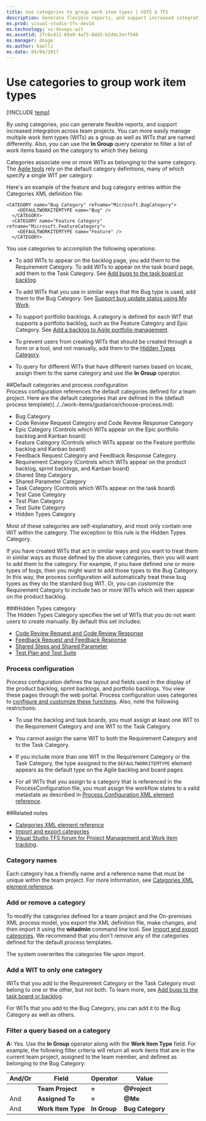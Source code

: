 ```yaml
---
title: Use categories to group work item types | VSTS & TFS
description: Generate flexible reports, and support increased integration across team projects using categories 
ms.prod: visual-studio-tfs-dev14
ms.technology: vs-devops-wit
ms.assetid: 2fc6c411-89a9-4af5-8dd3-b2d4c2ecf540
ms.manager: douge
ms.author: kaelli
ms.date: 04/04/2017
---
```


# Use categories to group work item types

[!INCLUDE [temp](../../_shared/version-header-hosted-plus-tfs.md)]


By using categories, you can generate flexible reports, and support increased integration across team projects. You can more easily manage multiple work item types (WITs) as a group as well as WITs that are named differently. Also, you can use the **In Group** query operator to filter a list of work items based on the category to which they belong.  
  
Categories associate one or more WITs as belonging to the same category. The [Agile tools](../../../settings/about-teams-and-settings.md) rely on the default category definitions, many of which specify a single WIT per category.  
  
Here's an example of the feature and bug category entries within the Categories XML definition file:  
  
```  
<CATEGORY name="Bug Category" refname="Microsoft.BugCategory">  
    <DEFAULTWORKITEMTYPE name="Bug" />  
  </CATEGORY>  
  <CATEGORY name="Feature Category" refname="Microsoft.FeatureCategory">  
    <DEFAULTWORKITEMTYPE name="Feature" />  
  </CATEGORY>  
```  
  
You use categories to accomplish the following operations:  
  
-   To add WITs to appear on the backlog page, you add them to the Requirement Category. To add WITs to appear on the task board page, add them to the Task Category. See [Add bugs to the task board or backlog](../add-wits-to-backlogs-and-boards.md).  
  
-   To add WITs that you use in similar ways that the Bug type is used, add them to the Bug Category. See [Support bug update status using My Work](support-bug-update-status-using-my-work.md).  
  
-   To support portfolio backlogs. A category is defined for each WIT that supports a portfolio backlog, such as the Feature Category and Epic Category. See [Add a backlog to Agile portfolio management](../add-portfolio-backlogs.md).  
  
-   To prevent users from creating WITs that should be created through a form or a tool, and not manually, add them to the [Hidden Types Category](#hiddentypes).  
  
-   To query for different WITs that have different names based on locale, assign them to the same category and use the **In Group** operator.  
  
<a name="process"></a> 
##Default categories and process configuration  
 Process configuration references the default categories defined for a team project. Here are the default categories that are defined in the  (default process template)(../../work-items/guidance/choose-process.md):  
  
-   Bug Category    
-   Code Review Request Category and Code Review Response Category    
-   Epic Category (Controls which WITs appear on the Epic portfolio backlog and Kanban board)    
-   Feature Category (Controls which WITs appear on the Feature portfolio backlog and Kanban board)   
-   Feedback Request Category and Feedback Response Category   
-   Requirement Category (Controls which WITs appear on the product backlog, sprint backlogs, and Kanban board)   
-   Shared Step Category    
-   Shared Parameter Category    
-   Task Category (Controls which WITs appear on the task board)    
-   Test Case Category    
-   Test Plan Category    
-   Test Suite Category  
-   Hidden Types Category  
  
Most of these categories are self-explanatory, and most only contain one WIT within the category. The exception to this rule is the Hidden Types Category.  
  
If you have created WITs that act in similar ways and you want to treat them in similar ways as those defined by the above categories, then you will want to add them to the category. For example, if you have defined one or more types of bugs, then you might want to add those types to the Bug Category. In this way, the process configuration will automatically treat these bug types as they do the standard bug WIT. Or, you can customize the Requirement Category to include two or more WITs which will then appear on the product backlog.  
  
<a name="hiddentypes"></a> 
###Hidden Types category  
 The Hidden Types Category specifies the set of WITs that you do not want users to create manually. By default this set includes:  
  
-   [Code Review Request and Code Review Response](../../../tfvc/day-life-alm-developer-suspend-work-fix-bug-conduct-code-review.md )    
-   [Feedback Request and Feedback Response](../../../feedback/get-feedback.md)    
-   [Shared Steps and Shared Parameter](../../../manual-test/getting-started/create-test-cases.md)    
-   [Test Plan and Test Suite](../../../manual-test/getting-started/create-a-test-plan.md)  
  
### Process configuration  
Process configuration defines the layout and fields used in the display of the product backlog,  sprint backlogs, and portfolio backlogs. You view these pages through the web portal. Process configuration uses categories to [configure and customize these functions](process-configuration-xml-element.md). Also, note the following restrictions:  
  
-   To use the backlog and task boards, you must assign at least one WIT to the Requirement Category and one WIT to the Task Category.    
-   You cannot assign the same WIT to both the Requirement Category and to the Task Category.    
-   If you include more than one WIT in the Requirement Category or the Task Category, the type assigned to the `DEFAULTWORKITEMTYPE` element appears as the default type on the Agile backlog and board pages.  
  
-   For all WITs that you assign to a category that is referenced in the ProcessConfiguration file, you must assign the workflow states to a valid metastate as described in [Process Configuration XML element reference](process-configuration-xml-element.md).  
  
##Related notes 
- [Categories XML element reference](categories-xml-element-reference.md)  
- [Import and export categories](witadmin/witadmin-import-export-categories.md)
- [Visual Studio TFS forum for Project Management and Work item tracking](http://social.msdn.microsoft.com/Forums/vstudio/en-US/home?forum=tfsworkitemtracking).
  
### Category names 
Each category has a friendly name and a reference name that must be unique within the team project. For more information, see [Categories XML element reference](categories-xml-element-reference.md).  
  
### Add or remove a category 
To modify the categories defined for a team project and the On-premises XML process model, you export the XML definition file, make changes, and then import it using the **witadmin** command line tool. See [Import and export categories](witadmin/witadmin-import-export-categories.md). We recommend that you don't remove any of the  categories defined for the default process templates.  

The system overwrites the categories file upon import.  
  
### Add a WIT to only one category 
WITs that you add to the Requirement Category or the Task Category must belong to one or the other, but not both. To learn more, see [Add bugs to the task board or backlog](../add-wits-to-backlogs-and-boards.md).  
  
For WITs that you add to the Bug Category, you can add it to the Bug Category as well as others.  

<a name="query"></a>   
###  Filter a query based on a category 
 **A:** Yes. Use the **In Group** operator along with the **Work Item Type** field. For example, the following filter criteria will return all work items that are in the current team project, assigned to the team member, and defined as belonging to the Bug Category:  
  
|**And/Or**|**Field**|**Operator**|**Value**|  
|-----------------|---------------|------------------|---------------|  
||**Team Project**|**=**|**@Project**|  
|And|**Assigned To**|**=**|**@Me**|  
|And|**Work Item Type**|**In Group**|**Bug Category**|  
